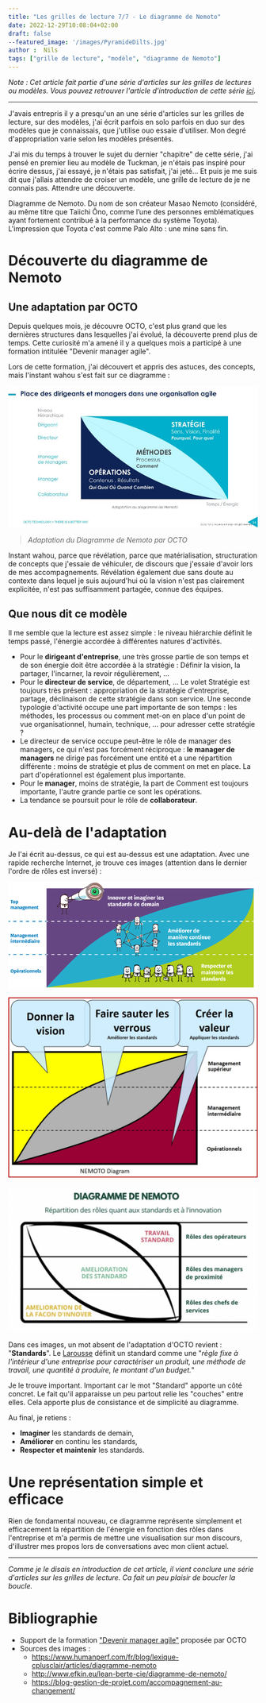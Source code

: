 ```yaml
---
title: "Les grilles de lecture 7/7 - Le diagramme de Nemoto"
date: 2022-12-29T10:08:04+02:00
draft: false
--featured_image: '/images/PyramideDilts.jpg'
author :  Nils
tags: ["grille de lecture", "modèle", "diagramme de Nemoto"]
---
```


*Note : Cet article fait partie d'une série d'articles sur les grilles de lectures ou modèles. Vous pouvez retrouver l'article d'introduction de cette série [ici](../introduction-aux-grilles-de-lecture/).*

---

J'avais entrepris il y a presqu'un an une série d'articles sur les grilles de lecture, sur des modèles, j'ai écrit parfois en solo parfois en duo sur des modèles que je connaissais, que j'utilise ouo essaie d'utiliser. Mon degré d'appropriation varie selon les modèles présentés.

J'ai mis du temps à trouver le sujet du dernier "chapitre" de cette série, j'ai pensé en premier lieu au modèle de Tuckman, je n'étais pas inspiré pour écrire dessus, j'ai essayé, je n'étais pas satisfait, j'ai jeté... Et puis je me suis dit que j'allais attendre de croiser un modèle, une grille de lecture de je ne connais pas. Attendre une découverte. 

Diagramme de Nemoto. Du nom de son créateur Masao Nemoto (considéré, au même titre que Taiichi Ōno, comme l’une des personnes emblématiques ayant fortement contribué à la performance du système Toyota).
L'impression que Toyota c'est comme Palo Alto : une mine sans fin.

# Découverte du diagramme de Nemoto

## Une adaptation par OCTO

Depuis quelques mois, je découvre OCTO, c'est plus grand que les dernières structures dans lesquelles j'ai évolué, la découverte prend plus de temps. Cette curiosité m'a amené il y a quelques mois a participé à une formation intitulée "Devenir manager agile". 

Lors de cette formation, j'ai découvert et appris des astuces, des concepts, mais l'instant wahou s'est fait sur ce diagramme : 

![Adaptation du Diagramme de Nemoto par OCTO](AdaptationDiagrammeNemotoParOCTO.jpg "Adaptation du Diagramme de Nemoto par OCTO")
> *Adaptation du Diagramme de Nemoto par OCTO*


Instant wahou, parce que révélation, parce que matérialisation, structuration de concepts que j'essaie de véhiculer, de discours que j'essaie d'avoir lors de mes accompagnements.
Révélation également due sans doute au contexte dans lequel je suis aujourd'hui où la vision n'est pas clairement explicitée, n'est pas suffisamment partagée, connue des équipes.

## Que nous dit ce modèle

Il me semble que la lecture est assez simple : le niveau hiérarchie définit le temps passé, l'énergie accordée à différentes natures d'activités.

- Pour le **dirigeant d'entreprise**, une très grosse partie de son temps et de son énergie doit être accordée à la stratégie : Définir la vision, la partager, l'incarner, la revoir régulièrement, ...
- Pour le **directeur de service**, de département, ... Le volet Stratégie est toujours très présent : appropriation de la stratégie d'entreprise, partage, déclinaison de cette stratégie dans son service. Une seconde typologie d'activité occupe une part importante de son temps : les méthodes, les processus ou comment met-on en place d'un point de vue organisationnel, humain, technique, ... pour adresser cette stratégie ?
- Le directeur de service occupe peut-être le rôle de manager des managers, ce qui n'est pas forcément réciproque : **le manager de managers** ne dirige pas forcément une entité et a une répartition différente : moins de stratégie et plus de comment on met en place. La part d'opérationnel est également plus importante.
- Pour le **manager**, moins de stratégie, la part de Comment est toujours importante, l'autre grande partie ce sont les opérations.
- La tendance se poursuit pour le rôle de **collaborateur**.


# Au-delà de l'adaptation

Je l'ai écrit au-dessus, ce qui est au-dessus est une adaptation. Avec une rapide recherche Internet, je trouve ces images (attention dans le dernier l'ordre de rôles est inversé) : 

![Diagramme de Nemoto 2](DiagrammeDeNemoto2.png "Diagramme de Nemoto")   

![Diagramme de Nemoto 1](DiagrammeDeNemoto1.jpeg "Diagramme de Nemoto")  

![Diagramme de Nemoto 3](DiagrammeDeNemoto3.png "Diagramme de Nemoto")  

Dans ces images, un mot absent de l'adaptation d'OCTO revient : "**Standards**". Le [Larousse](https://www.larousse.fr/dictionnaires/francais/standard/74452) définit un standard comme une "*règle fixe à l'intérieur d'une entreprise pour caractériser un produit, une méthode de travail, une quantité à produire, le montant d'un budget.*"

Je le trouve important. Important car le mot "Standard" apporte un côté concret. Le fait qu'il apparaisse un peu partout relie les "couches" entre elles. Cela apporte plus de consistance et de simplicité au diagramme.  
  
Au final, je retiens :  
- **Imaginer** les standards de demain,
- **Améliorer** en continu les standards,
- **Respecter et maintenir** les standards.

# Une représentation simple et efficace

Rien de fondamental nouveau, ce diagramme représente simplement et efficacement la répartition de l'énergie en fonction des rôles dans l'entreprise et m'a permis de mettre une visualisation sur mon discours, d'illustrer mes propos lors de conversations avec mon client actuel.  
  

---
  

*Comme je le disais en introduction de cet article, il vient conclure une série d'articles sur les grilles de lecture. Ca fait un peu plaisir de boucler la boucle.*


# Bibliographie
- Support de la formation ["Devenir manager agile"](https://www.octo.academy/catalogue/formation/mop01-devenir-manager-agile/) proposée par OCTO
- Sources des images :  
 	- https://www.humanperf.com/fr/blog/lexique-cplusclair/articles/diagramme-nemoto  
 	- http://www.efkin.eu/lean-berte-cie/diagramme-de-nemoto/  
 	- https://blog-gestion-de-projet.com/accompagnement-au-changement/  


 


